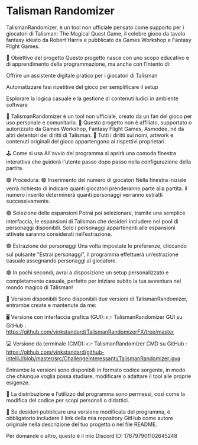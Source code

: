 # Talisman Randomizer

TalismanRandomizer, è un tool non ufficiale pensato come supporto per i giocatori di Talisman: The Magical Quest Game, il celebre gioco da tavolo fantasy ideato da Robert Harris e pubblicato da Games Workshop e Fantasy Flight Games.

🎯 Obiettivo del progetto Questo progetto nasce con uno scopo educativo e di apprendimento della programmazione, ma anche con l’intento di:

Offrire un assistente digitale pratico per i giocatori di Talisman

Automatizzare fasi ripetitive del gioco per semplificare il setup

Esplorare la logica casuale e la gestione di contenuti ludici in ambiente software

🔴 TalismanRandomizer è un tool non ufficiale, creato da un fan del gioco per uso personale e comunitario. 🔴 Questo progetto non è affiliato, supportato o autorizzato da Games Workshop, Fantasy Flight Games, Asmodee, né da altri detentori dei diritti di Talisman. 🔴 Tutti i diritti sui nomi, artwork e contenuti originali del gioco appartengono ai rispettivi proprietari.

🕹️ Come si usa All'avvio del programma si aprirà una comoda finestra interattiva che guiderà l'utente passo dopo passo nella configurazione della partita.

🟢 Procedura: 🟢 Inserimento del numero di giocatori Nella finestra iniziale verrà richiesto di indicare quanti giocatori prenderanno parte alla partita. Il numero inserito determinerà quanti personaggi verranno estratti successivamente.

🟢 Selezione delle espansioni Potrai poi selezionare, tramite una semplice interfaccia, le espansioni di Talisman che desideri includere nel pool di personaggi disponibili. Solo i personaggi appartenenti alle espansioni attivate saranno considerati nell’estrazione.

🟢 Estrazione dei personaggi Una volta impostate le preferenze, cliccando sul pulsante "Estrai personaggi", il programma effettuerà un’estrazione casuale assegnando personaggi al giocatore.

🟢 In pochi secondi, avrai a disposizione un setup personalizzato e completamente casuale, perfetto per iniziare subito la tua avventura nel mondo magico di Talisman!

🔗 Versioni disponibili Sono disponibili due versioni di TalismanRandomizer, entrambe create e mantenute da me:

🖥️ Versione con interfaccia grafica (GUI): 👉 TalismanRandomizer GUI su GitHub : https://github.com/vinkstandard/TalismanRandomizerFX/tree/master

💻 Versione da terminale (CMD): 👉 TalismanRandomizer CMD su GitHub : https://github.com/vinkstandard/github-intelliJ/blob/master/src/ChallengeInteressanti/TalismanRandomizer.java

Entrambe le versioni sono disponibili in formato codice sorgente, in modo che chiunque voglia possa studiare, modificare o adattare il tool alle proprie esigenze.

🔴 La distribuzione e l’utilizzo del programma sono permessi, così come la modifica del codice per scopi personali o didattici.

🔴 Se desideri pubblicare una versione modificata del programma, è obbligatorio includere il link della mia repository GitHub come autore originale nella descrizione del tuo progetto o nel file README.

Per domande o altro, questo è il mio Discord ID: 176797901102645248
